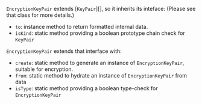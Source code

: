 `EncryptionKeyPair` extends [`KeyPair`][], so it inherits its inteface: (Please see that class for more details.)
- `to`: instance method to return formatted internal data.
- `isKind`: static method providing a boolean prototype chain check for `KeyPair`

`EncryptionKeyPair` extends that interface with:
- `create`: static method to generate an instance of `EncryptionKeyPair`, suitable for encryption.
- `from`: static method to hydrate an instance of `EncryptionKeyPair` from data
- `isType`: static method providing a boolean type-check for `EncryptionKeyPair`
